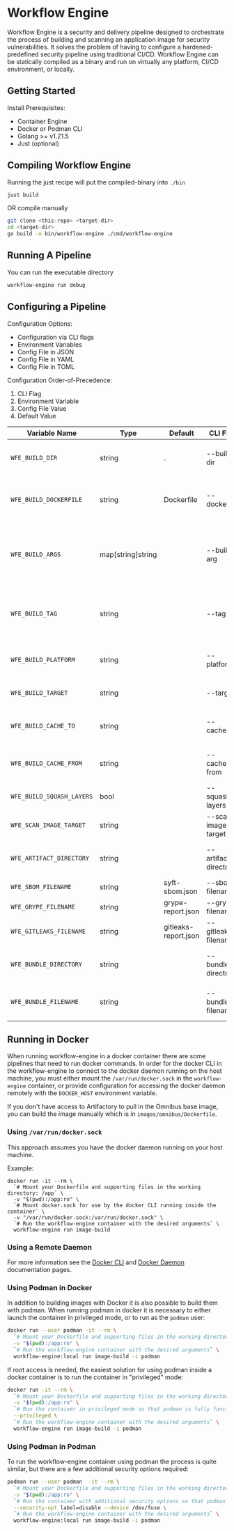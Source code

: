 # Workflow Engine

Workflow Engine is a security and delivery pipeline designed to orchestrate the process of building and scanning an
application image for security vulnerabilities.
It solves the problem of having to configure a hardened-predefined security pipeline using traditional CI/CD.
Workflow Engine can be statically compiled as a binary and run on virtually any platform, CI/CD
environment, or locally.

## Getting Started

Install Prerequisites:

- Container Engine
- Docker or Podman CLI
- Golang >= v1.21.5
- Just (optional)

## Compiling Workflow Engine

Running the just recipe will put the compiled-binary into `./bin`

```bash
just build
```

OR compile manually

```bash
git clone <this-repo> <target-dir>
cd <target-dir>
go build -o bin/workflow-engine ./cmd/workflow-engine
```

## Running A Pipeline

You can run the executable directory

```bash
workflow-engine run debug
```

## Configuring a Pipeline

Configuration Options:

- Configuration via CLI flags
- Environment Variables
- Config File in JSON
- Config File in YAML
- Config File in TOML

Configuration Order-of-Precedence:

1. CLI Flag
2. Environment Variable
3. Config File Value
4. Default Value

| Variable Name             | Type               | Default              | CLI Flag             | Config Field Name            | Description                                           |
|---------------------------|--------------------|----------------------|----------------------|------------------------------|-------------------------------------------------------|
| `WFE_BUILD_DIR`           | string             | .                    | --build-dir          | `image.buildDir`             | The container build directory                         |
| `WFE_BUILD_DOCKERFILE`    | string             | Dockerfile           | --dockerfile         | `image.buildDockerfile`      | The name of the Dockerfile to build and scan          |
| `WFE_BUILD_ARGS`          | map\[string]string |                      | --build-arg          | `image.buildArgs`            | Build arguments passed to the container build command |
| `WFE_BUILD_TAG`           | string             |                      | --tag                | `image.buildTag`             | The container build tag to use for building an image  |
| `WFE_BUILD_PLATFORM`      | string             |                      | --platform           | `image.buildPlatform`        | The container build platform                          |
| `WFE_BUILD_TARGET`        | string             |                      | --target             | `image.buildTarget`          | The container build target                            |
| `WFE_BUILD_CACHE_TO`      | string             |                      | --cache-to           | `image.buildCacheTo`         | The container cache to directory                      |
| `WFE_BUILD_CACHE_FROM`    | string             |                      | --cache-from         | `image.buildCacheFrom`       | The container cache from directory                    |
| `WFE_BUILD_SQUASH_LAYERS` | bool               |                      | --squash-layers      | `image.buildSquashLayers`    | Flag to squash layers                                 |
| `WFE_SCAN_IMAGE_TARGET`   | string             |                      | --scan-image-target  | `image.scanTarget`           | The scan image tag name                               |
| `WFE_ARTIFACT_DIRECTORY`  | string             |                      | --artifact-directory | `artifacts.directory`        | The directory to store artifacts                      |
| `WFE_SBOM_FILENAME`       | string             | syft-sbom.json       | --sbom-filename      | `artifacts.sbomFilename`     | The SBOM file name                                    |
| `WFE_GRYPE_FILENAME`      | string             | grype-report.json    | --grype-filename     | `artifacts.grypeFilename`    | The Grype file name                                   |
| `WFE_GITLEAKS_FILENAME`   | string             | gitleaks-report.json | --gitleaks-filename  | `artifacts.gitleaksFilename` | The Gitleaks file name                                |
| `WFE_BUNDLE_DIRECTORY`    | string             |                      | --bundle-directory   | `artifacts.bundleDirectory`  | The Gatecheck bundle directory                        |
| `WFE_BUNDLE_FILENAME`     | string             |                      | --bundle-filename    | `artifacts.bundleFilename`   | The Gatecheck bundle filename                         |

## Running in Docker

When running workflow-engine in a docker container there are some pipelines that need to run docker commands.
In order for the docker CLI in the workflow-engine to connect to the docker daemon running on the host machine,
you must either mount the `/var/run/docker.sock` in the `workflow-engine` container, or provide configuration for
accessing the docker daemon remotely with the `DOCKER_HOST` environment variable.

If you don't have access to Artifactory to pull in the Omnibus base image, you can build the image manually which is
in `images/omnibus/Dockerfile`.

### Using `/var/run/docker.sock`

This approach assumes you have the docker daemon running on your host machine.

Example:

```
docker run -it --rm \
  `# Mount your Dockerfile and supporting files in the working directory: /app` \
  -v "$(pwd):/app:ro" \
  `# Mount docker.sock for use by the docker CLI running inside the container` \
  -v "/var/run/docker.sock:/var/run/docker.sock" \
  `# Run the workflow-engine container with the desired arguments` \
  workflow-engine run image-build
```

### Using a Remote Daemon

For more information see the
[Docker CLI](https://docs.docker.com/engine/reference/commandline/cli/#environment-variables) and
[Docker Daemon](https://docs.docker.com/config/daemon/remote-access/) documentation pages.

### Using Podman in Docker

In addition to building images with Docker it is also possible to build them with podman. When running podman in docker it is necessary to either launch the container in privileged mode, or to run as the `podman` user:

```bash
docker run --user podman -it --rm \
  `# Mount your Dockerfile and supporting files in the working directory: /app` \
  -v "$(pwd):/app:ro" \
  `# Run the workflow-engine container with the desired arguments` \
  workflow-engine:local run image-build -i podman
```

If root access is needed, the easiest solution for using podman inside a docker container is to run the container in "privileged" mode:

```bash
docker run -it --rm \
  `# Mount your Dockerfile and supporting files in the working directory: /app` \
  -v "$(pwd):/app:ro" \
  `# Run the container in privileged mode so that podman is fully functional` \
  --privileged \
  `# Run the workflow-engine container with the desired arguments` \
  workflow-engine run image-build -i podman
```

### Using Podman in Podman

To run the workflow-engine container using podman the process is quite similar, but there are a few additional security options required:

```bash
podman run --user podman  -it --rm \
  `# Mount your Dockerfile and supporting files in the working directory: /app` \
  -v "$(pwd):/app:ro" \
  `# Run the container with additional security options so that podman is fully functional` \
  --security-opt label=disable --device /dev/fuse \
  `# Run the workflow-engine container with the desired arguments` \
  workflow-engine:local run image-build -i podman
```
